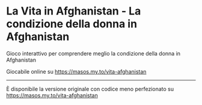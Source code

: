 # La Vita in Afghanistan - La condizione della donna in Afghanistan

Gioco interattivo per comprendere meglio la condizione della donna in Afghanistan

Giocabile online su https://masos.my.to/vita-afghanistan

----------------------------------------------------------------------------

È disponibile la versione originale con codice meno perfezionato su https://masos.my.to/vita-afghanistan